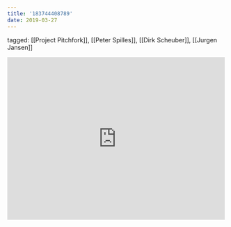 ```yaml
---
title: '183744408789'
date: 2019-03-27
---
```

tagged: [[Project Pitchfork]], [[Peter Spilles]], [[Dirk Scheuber]], [[Jurgen Jansen]]
<iframe allow="accelerometer; autoplay; clipboard-write; encrypted-media; gyroscope; picture-in-picture" allowfullscreen="" frameborder="0" height="375" id="youtube_iframe" src="https://www.youtube.com/embed/xyZy0K6bSNc?feature=oembed&amp;enablejsapi=1&amp;origin=https://safe.txmblr.com&amp;wmode=opaque" width="500"></iframe>